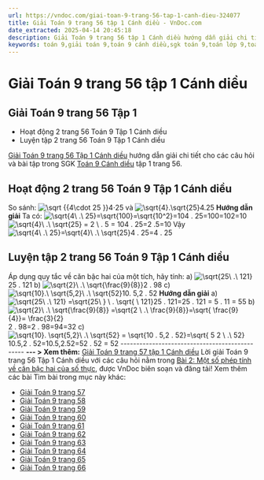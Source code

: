 ```yaml
---
url: https://vndoc.com/giai-toan-9-trang-56-tap-1-canh-dieu-324077
title: Giải Toán 9 trang 56 tập 1 Cánh diều - VnDoc.com
date_extracted: 2025-04-14 20:45:18
description: Giải Toán 9 trang 56 tập 1 Cánh diều hướng dẫn giải chi tiết các câu hỏi và bài tập trong SGK Toán 9 Cánh diều tập 1.
keywords: toán 9,giải toán 9,toán 9 cánh diều,sgk toán 9,toán lớp 9,toán lớp 9 cánh diều,sgk toán 9 cánh diều,toán 9 ctst,giải sgk toán 9 cánh diều,toán 9 cánh diều tập 1,giải bài tập toán 9 cánh diều,Toán 9 Bài 2 Một số phép tính về căn bậc hai của số thực,Một số phép tính về căn bậc hai của số thực,Giải Toán 9 Cánh diều tập 1 trang 60,Giải Toán 9 Cánh diều tập 1 trang 59,toán 9 trang 56,giải toán 9 trang 56,toán 9 trang 56 cánh diều,giải toán 9 trang 56 cánh diều
---
```


# Giải Toán 9 trang 56 tập 1 Cánh diều
## **Giải Toán 9 trang 56 Tập 1**
  * Hoạt động 2 trang 56 Toán 9 Tập 1 Cánh diều
  * Luyện tập 2 trang 56 Toán 9 Tập 1 Cánh diều

[Giải Toán 9 trang 56 Tập 1 Cánh diều](<https://vndoc.com/giai-toan-9-trang-56-tap-1-canh-dieu-324077>) hướng dẫn giải chi tiết cho các câu hỏi và bài tập trong SGK [Toán 9 Cánh diều](<https://vndoc.com/toan-9-canh-dieu>) tập 1 trang 56.
## **Hoạt động 2 trang 56 Toán 9 Tập 1 Cánh diều**
So sánh: ![\\sqrt {{4\\cdot 25 }}](https://i.vdoc.vn/data/image/blank.png)4⋅25 và ![\\sqrt{4}.\\sqrt{25}](https://i.vdoc.vn/data/image/blank.png)4.25
**Hướng dẫn giải**
Ta có: ![\\sqrt{4\\ .\\ 25}=\\sqrt{100}=\\sqrt{10^2}=10](https://i.vdoc.vn/data/image/blank.png)4 . 25=100=102=10
![\\sqrt{4}\\ .\\ \\sqrt{25} = 2 \\ . 5 = 10](https://i.vdoc.vn/data/image/blank.png)4 . 25=2 .5=10
Vậy ![\\sqrt{4\\ .\\ 25}=\\sqrt{4}\\ .\\ \\sqrt{25}](https://i.vdoc.vn/data/image/blank.png)4 . 25=4 . 25
## **Luyện tập 2 trang 56 Toán 9 Tập 1 Cánh diều**
Áp dụng quy tắc về căn bậc hai của một tích, hãy tính:
a\) ![\\sqrt{25\\ .\\ 121}](https://i.vdoc.vn/data/image/blank.png)25 . 121
b\) ![\\sqrt{2}\\ .\\ \\sqrt{\\frac{9}{8}}](https://i.vdoc.vn/data/image/blank.png)2 . 98
c\) ![\\sqrt{10}.\\ \\sqrt{5,2}\\ .\\ \\sqrt{52}](https://i.vdoc.vn/data/image/blank.png)10. 5,2 . 52
**Hướng dẫn giải**
a\) ![\\sqrt{25\\ .\\ 121} =\\sqrt{25\\  } \\ . \\sqrt{ \\ 121}](https://i.vdoc.vn/data/image/blank.png)25 . 121=25 . 121 = 5 . 11 = 55
b\) ![\\sqrt{2}\\ .\\ \\sqrt{\\frac{9}{8}} =\\sqrt{2 \\ .\\   \\frac{9}{8}}=\\sqrt{  \\frac{9}{4}}= \\frac{3}{2}](https://i.vdoc.vn/data/image/blank.png)2 . 98=2 . 98=94=32
c\) ![\\sqrt{10}. \\sqrt{5,2}\\ .\\ \\sqrt{52} = \\sqrt{10 .  5,2 .   52}=\\sqrt{ 5 2 \\ .\\   52}](https://i.vdoc.vn/data/image/blank.png)10.5,2 . 52=10.5,2.52=52 . 52 = 52
\-----------------------------------------------
**\--- > Xem thêm:** [Giải Toán 9 trang 57 tập 1 Cánh diều](<https://vndoc.com/giai-toan-9-trang-57-tap-1-canh-dieu-324081>)
Lời giải Toán 9 trang 56 Tập 1 Cánh diều với các câu hỏi nằm trong [Bài 2: Một số phép tính về căn bậc hai của số thực](<https://vndoc.com/toan-9-canh-dieu-bai-2-mot-so-phep-tinh-ve-can-bac-hai-cua-so-thuc-321729>), được VnDoc biên soạn và đăng tải\!
Xem thêm các bài Tìm bài trong mục này khác:
  * [Giải Toán 9 trang 57](</giai-toan-9-trang-57-tap-1-canh-dieu-324081>)
  * [Giải Toán 9 trang 58](</giai-toan-9-trang-58-tap-1-canh-dieu-324083>)
  * [Giải Toán 9 trang 59](</giai-toan-9-trang-59-tap-1-canh-dieu-324087>)
  * [Giải Toán 9 trang 60](</giai-toan-9-trang-60-tap-1-canh-dieu-324093>)
  * [Giải Toán 9 trang 61](</giai-toan-9-trang-61-tap-1-canh-dieu-324096>)
  * [Giải Toán 9 trang 62](</giai-toan-9-trang-62-tap-1-canh-dieu-324097>)
  * [Giải Toán 9 trang 63](</giai-toan-9-trang-63-tap-1-canh-dieu-324100>)
  * [Giải Toán 9 trang 64](</giai-toan-9-trang-64-tap-1-canh-dieu-324104>)
  * [Giải Toán 9 trang 65](</giai-toan-9-trang-65-tap-1-canh-dieu-324106>)
  * [Giải Toán 9 trang 66](</giai-toan-9-trang-66-tap-1-canh-dieu-324174>)

